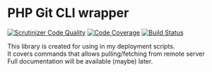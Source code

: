 # PHP Git CLI wrapper
[![Scrutinizer Code Quality](https://scrutinizer-ci.com/g/Horat1us/php-git-cli/badges/quality-score.png?b=master)](https://scrutinizer-ci.com/g/Horat1us/php-git-cli/?branch=master)
[![Code Coverage](https://scrutinizer-ci.com/g/Horat1us/php-git-cli/badges/coverage.png?b=master)](https://scrutinizer-ci.com/g/Horat1us/php-git-cli/?branch=master)
[![Build Status](https://scrutinizer-ci.com/g/Horat1us/php-git-cli/badges/build.png?b=master)](https://scrutinizer-ci.com/g/Horat1us/php-git-cli/build-status/master)

This library is created for using in my deployment scripts.  
It covers commands that allows pulling/fetching from remote server   
Full documentation will be available (maybe) later.